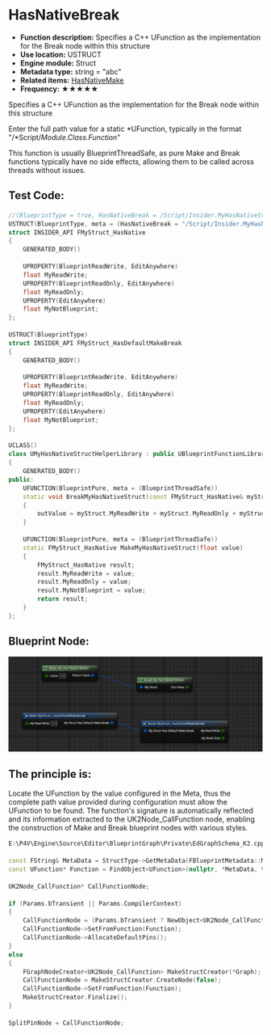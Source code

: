 # HasNativeBreak

- **Function description:** Specifies a C++ UFunction as the implementation for the Break node within this structure
- **Use location:** USTRUCT
- **Engine module:** Struct
- **Metadata type:** string = "abc"
- **Related items:** [HasNativeMake](../HasNativeMake.md)
- **Frequency:** ★★★★★

Specifies a C++ UFunction as the implementation for the Break node within this structure

Enter the full path value for a static *UFunction, typically in the format "/*Script/*Module.Class.Function*"

This function is usually BlueprintThreadSafe, as pure Make and Break functions typically have no side effects, allowing them to be called across threads without issues.

## Test Code:

```cpp
//(BlueprintType = true, HasNativeBreak = /Script/Insider.MyHasNativeStructHelperLibrary.BreakMyHasNativeStruct, HasNativeMake = /Script/Insider.MyHasNativeStructHelperLibrary.MakeMyHasNativeStruct, ModuleRelativePath = Struct/MyStruct_NativeMakeBreak.h)
USTRUCT(BlueprintType, meta = (HasNativeBreak = "/Script/Insider.MyHasNativeStructHelperLibrary.BreakMyHasNativeStruct", HasNativeMake = "/Script/Insider.MyHasNativeStructHelperLibrary.MakeMyHasNativeStruct"))
struct INSIDER_API FMyStruct_HasNative
{
	GENERATED_BODY()

	UPROPERTY(BlueprintReadWrite, EditAnywhere)
	float MyReadWrite;
	UPROPERTY(BlueprintReadOnly, EditAnywhere)
	float MyReadOnly;
	UPROPERTY(EditAnywhere)
	float MyNotBlueprint;
};

USTRUCT(BlueprintType)
struct INSIDER_API FMyStruct_HasDefaultMakeBreak
{
	GENERATED_BODY()

	UPROPERTY(BlueprintReadWrite, EditAnywhere)
	float MyReadWrite;
	UPROPERTY(BlueprintReadOnly, EditAnywhere)
	float MyReadOnly;
	UPROPERTY(EditAnywhere)
	float MyNotBlueprint;
};

UCLASS()
class UMyHasNativeStructHelperLibrary : public UBlueprintFunctionLibrary
{
	GENERATED_BODY()
public:
	UFUNCTION(BlueprintPure, meta = (BlueprintThreadSafe))
	static void BreakMyHasNativeStruct(const FMyStruct_HasNative& myStruct, float& outValue)
	{
		outValue = myStruct.MyReadWrite + myStruct.MyReadOnly + myStruct.MyNotBlueprint;
	}

	UFUNCTION(BlueprintPure, meta = (BlueprintThreadSafe))
	static FMyStruct_HasNative MakeMyHasNativeStruct(float value)
	{
		FMyStruct_HasNative result;
		result.MyReadWrite = value;
		result.MyReadOnly = value;
		result.MyNotBlueprint = value;
		return result;
	}
};
```

## Blueprint Node:

![Untitled](Untitled.png)

## The principle is:

Locate the UFunction by the value configured in the Meta, thus the complete path value provided during configuration must allow the UFunction to be found. The function's signature is automatically reflected and its information extracted to the UK2Node_CallFunction node, enabling the construction of Make and Break blueprint nodes with various styles.

```cpp
E:\P4V\Engine\Source\Editor\BlueprintGraph\Private\EdGraphSchema_K2.cpp

const FString& MetaData = StructType->GetMetaData(FBlueprintMetadata::MD_NativeMakeFunction);
const UFunction* Function = FindObject<UFunction>(nullptr, *MetaData, true);

UK2Node_CallFunction* CallFunctionNode;

if (Params.bTransient || Params.CompilerContext)
{
	CallFunctionNode = (Params.bTransient ? NewObject<UK2Node_CallFunction>(Graph) : Params.CompilerContext->SpawnIntermediateNode<UK2Node_CallFunction>(GraphNode, Params.SourceGraph));
	CallFunctionNode->SetFromFunction(Function);
	CallFunctionNode->AllocateDefaultPins();
}
else
{
	FGraphNodeCreator<UK2Node_CallFunction> MakeStructCreator(*Graph);
	CallFunctionNode = MakeStructCreator.CreateNode(false);
	CallFunctionNode->SetFromFunction(Function);
	MakeStructCreator.Finalize();
}

SplitPinNode = CallFunctionNode;
```